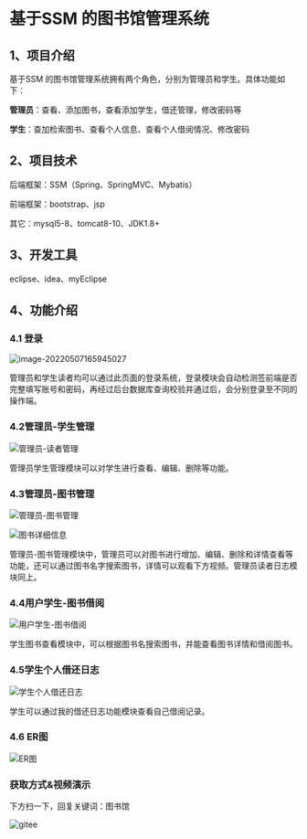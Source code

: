 # 基于SSM 的图书馆管理系统


## 1、项目介绍

基于SSM 的图书馆管理系统拥有两个角色，分别为管理员和学生。具体功能如下：

**管理员**：查看、添加图书，查看添加学生，借还管理，修改密码等

**学生**：查加检索图书、查看个人信息、查看个人借阅情况、修改密码

## 2、项目技术

后端框架：SSM（Spring、SpringMVC、Mybatis）

前端框架：bootstrap、jsp

其它：mysql5-8、tomcat8-10、JDK1.8+

## 3、开发工具

eclipse、idea、myEclipse

## 4、功能介绍

### 4.1 登录

![image-20220507165945027](https://project-images-1256969109.cos.ap-chongqing.myqcloud.com/Typora-Images/20220507165947.png)

管理员和学生读者均可以通过此页面的登录系统，登录模块会自动检测签前端是否完整填写账号和密码，再经过后台数据库查询校验并通过后，会分别登录至不同的操作端。

### 4.2管理员-学生管理

![管理员-读者管理](https://project-images-1256969109.cos.ap-chongqing.myqcloud.com/Typora-Images/20220507170252.png)

管理员学生管理模块可以对学生进行查看、编辑、删除等功能。

### 4.3管理员-图书管理

![管理员-图书管理](https://project-images-1256969109.cos.ap-chongqing.myqcloud.com/Typora-Images/20220507170439.png)

![图书详细信息](https://project-images-1256969109.cos.ap-chongqing.myqcloud.com/Typora-Images/20220507170634.png)

管理员-图书管理模块中，管理员可以对图书进行增加、编辑、删除和详情查看等功能，还可以通过图书名字搜索图书，详情可以观看下方视频。管理员读者日志模块同上。

### 4.4用户学生-图书借阅

![用户学生-图书借阅](https://project-images-1256969109.cos.ap-chongqing.myqcloud.com/Typora-Images/20220507170615.png)

学生图书查看模块中，可以根据图书名搜索图书，并能查看图书详情和借阅图书。

### 4.5学生个人借还日志

![学生个人借还日志](https://project-images-1256969109.cos.ap-chongqing.myqcloud.com/Typora-Images/20220507170643.png)

学生可以通过我的借还日志功能模块查看自己借阅记录。

### 4.6 ER图

![ER图](https://project-images-1256969109.cos.ap-chongqing.myqcloud.com/Typora-Images/20220507180351.png)


### 获取方式&视频演示

下方扫一下，回复关键词：图书馆

![gitee](https://project-images-1256969109.cos.ap-chongqing.myqcloud.com/Typora-Images/202309291447341.png)
